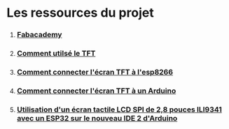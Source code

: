 # Les ressources du projet
1. ### [Fabacademy](https://fabacademy.org/2021/labs/waag/students/nadieh-bremer/)
2. ### [Comment utilsé le TFT](https://simple-circuit.com/esp8266-nodemcu-ili9341-tft-display/)
3. ### [Comment connecter l'écran TFT à l'esp8266](https://thesolaruniverse.wordpress.com/2021/05/02/wiring-an-ili9341-spi-tft-display-with-esp8266-based-microcontroller-boards-nodemcu-and-wemos-d1-mini/)
4. ### [Comment connecter l'écran TFT à un Arduino](https://www.pinterest.fr/pin/914723374294717293/)
5. ### [Utilisation d'un écran tactile LCD SPI de 2,8 pouces ILI9341 avec un ESP32 sur le nouveau IDE 2 d'Arduino](https://www.youtube.com/watch?v=9vTrCThUp5U)
